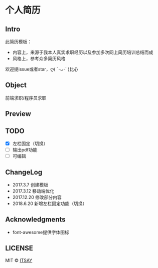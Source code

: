 <!-- [![star](https://gitee.com/itsay/resume/badge/star.svg?theme=white)](https://gitee.com/itsay/resume/stargazers)    [![fork](https://gitee.com/itsay/resume/badge/fork.svg?theme=white)](https://gitee.com/itsay/resume/members) -->

# 个人简历


## Intro

此简历模板：

- 内容上，来源于我本人真实求职经历以及参加多次网上简历培训总结而成
 - 风格上，参考众多简历风格<!--，//@DIYgod，@ekCit以及~~我自己的博客主题 [itsay.me](http://itsay.me)~~ -->

欢迎提issue或者star，ღ( ´･ᴗ･` )比心

## Object

前端求职/程序员求职

<!-- ## Usage

1. 先Star/Fork本项目，然后Clone或者直接下载到本地
2. 修改index.html内相关信息
3. 微调样式（作为前端求职，这点应该不成问题）
4. 生成pdf(开发中)
5. 部署到线上
6. 生成访问二维码（开发中）
7. 祝您求职成功！ -->

## Preview

<!-- ### PC端
![](/assets/images/pc.png)

### 移动端
![](/assets/images/ip.png) -->

## TODO
- [x] 左栏固定（切换）
- [ ] 输出pdf功能
- [ ] 可编辑

## ChangeLog
- 2017.3.7 创建模板
- 2017.3.12 移动端优化
- 2017.12.20 修改部分内容
- 2018.6.20 新增左栏固定功能（切换）

## Acknowledgments
- font-awesome提供字体图标

## LICENSE

MIT © [ITSAY](http://blog.if2er.com)